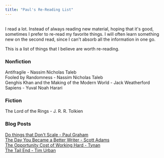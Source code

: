 ```yaml
---
title: "Paul's Re-Reading List"
---
```


&nbsp;  
I read a lot. Instead of always reading new material, hoping that it's good, sometimes I prefer to re-read my favorite things. I will often learn something new on the second read, since I can't absorb all the information in one go.  

This is a list of things that I believe are worth re-reading.  

### Nonfiction

Antifragile - Nassim Nicholas Taleb  
Fooled by Randomness - Nassim Nicholas Taleb  
Genghis Khan and the Making of the Modern World - Jack Weatherford  
Sapiens - Yuval Noah Harari  

### Fiction

The Lord of the Rings - J. R. R. Tolkien  

### Blog Posts

[Do things that Don't Scale - Paul Graham](http://paulgraham.com/ds.html)  
[The Day You Became a Better Writer - Scott Adams](https://dilbertblog.typepad.com/the_dilbert_blog/2007/06/the_day_you_bec.html)  
[The Opportunity Cost of Working Hard - Tynan](https://tynan.com/cost)  
[The Tail End - Tim Urban](https://waitbutwhy.com/2015/12/the-tail-end.html)  
